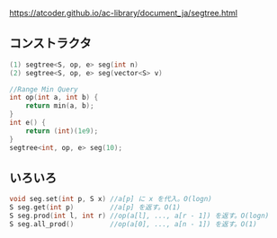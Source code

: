https://atcoder.github.io/ac-library/document_ja/segtree.html

## コンストラクタ

```c++
(1) segtree<S, op, e> seg(int n)
(2) segtree<S, op, e> seg(vector<S> v)

//Range Min Query
int op(int a, int b) {
    return min(a, b);
}
int e() {
    return (int)(1e9);
}
segtree<int, op, e> seg(10);
```

## いろいろ

```c++
void seg.set(int p, S x) //a[p] に x を代入。O(logn)
S seg.get(int p)         //a[p] を返す。O(1)
S seg.prod(int l, int r) //op(a[l], ..., a[r - 1]) を返す。O(logn)
S seg.all_prod()         //op(a[0], ..., a[n - 1]) を返す。O(1)
```

